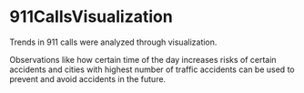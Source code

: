 # 911CallsVisualization

Trends in 911 calls were analyzed through visualization.

Observations like how certain time of the day increases risks of certain accidents and cities with highest number of traffic 
accidents can be used to prevent and avoid accidents in the future.
